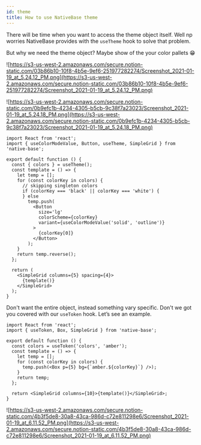 ```yaml
---
id: theme
title: How to use NativeBase theme
---
```


There will be time when you want to access the theme object itself. Well np worries NativeBase provides with the `useTheme` hook to solve that problem.

But why we need the theme object? Maybe show of the your color pallets 😁

![https://s3-us-west-2.amazonaws.com/secure.notion-static.com/03b86b10-10f8-4b5e-9ef6-251977282274/Screenshot_2021-01-19_at_5.24.12_PM.png](https://s3-us-west-2.amazonaws.com/secure.notion-static.com/03b86b10-10f8-4b5e-9ef6-251977282274/Screenshot_2021-01-19_at_5.24.12_PM.png)

![https://s3-us-west-2.amazonaws.com/secure.notion-static.com/0b9efc1b-4234-4305-b5cb-9c38f7a23023/Screenshot_2021-01-19_at_5.24.18_PM.png](https://s3-us-west-2.amazonaws.com/secure.notion-static.com/0b9efc1b-4234-4305-b5cb-9c38f7a23023/Screenshot_2021-01-19_at_5.24.18_PM.png)

```tsx
import React from 'react';
import { useColorModeValue, Button, useTheme, SimpleGrid } from 'native-base';

export default function () {
  const { colors } = useTheme();
  const template = () => {
    let temp = [];
    for (const colorKey in colors) {
      // skipping singleton colors
      if (colorKey === 'black' || colorKey === 'white') {
      } else
        temp.push(
          <Button
            size='lg'
            colorScheme={colorKey}
            variant={useColorModeValue('solid', 'outline')}
          >
            {colorKey[0]}
          </Button>
        );
    }
    return temp.reverse();
  };

  return (
    <SimpleGrid columns={5} spacing={4}>
      {template()}
    </SimpleGrid>
  );
}
```

Don't want the entire object, instead something vary specific. Don't we got you covered with our `useToken` hook. Let’s see an example.

```tsx
import React from 'react';
import { useToken, Box, SimpleGrid } from 'native-base';

export default function () {
  const colors = useToken('colors', 'amber');
  const template = () => {
    let temp = [];
    for (const colorKey in colors) {
      temp.push(<Box p={5} bg={`amber.${colorKey}`} />);
    }
    return temp;
  };

  return <SimpleGrid columns={10}>{template()}</SimpleGrid>;
}
```

![https://s3-us-west-2.amazonaws.com/secure.notion-static.com/4b3f5de8-30a8-43ca-986d-c72e811298e6/Screenshot_2021-01-19_at_6.11.52_PM.png](https://s3-us-west-2.amazonaws.com/secure.notion-static.com/4b3f5de8-30a8-43ca-986d-c72e811298e6/Screenshot_2021-01-19_at_6.11.52_PM.png)
